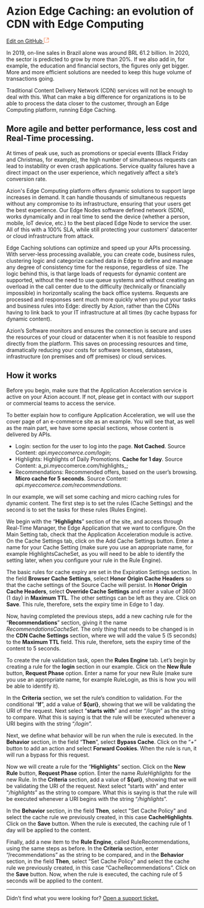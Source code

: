 # Azion Edge Caching: an evolution of CDN with **Edge Computing**

[Edit on GitHub <svg width="14" height="14" xmlns="http://www.w3.org/2000/svg"><g fill="none" stroke="#F3652B"><path d="M4.81.71H.672v11.43H12.1V8.001" stroke-width=".8"/><path d="M6.87.786h5.155V5.94M6.31 6.5L12.026.786"/></g></svg>](https://github.com/aziontech/docs_en/edit/master/use-cases/edge-caching/index.md)

In 2019, on-line sales in Brazil alone was around BRL 61.2 billion. In 2020, the sector is predicted to grow by more than 20%. If we also add in, for example, the education and financial sectors, the figures only get bigger. More and more efficient solutions are needed to keep this huge volume of transactions going.

Traditional Content Delivery Network (CDN) services will not be enough to deal with this. What can make a big difference for organizations is to be able to process the data closer to the customer, through an Edge Computing platform, running Edge Caching. 

## More agile and better performance, less cost and Real-Time processing.

At times of peak use, such as promotions or special events (Black Friday and Christmas, for example), the high number of simultaneous requests can lead to instability or even crash applications. Service quality failures have a direct impact on the user experience, which negatively affect a site’s conversion rate.

Azion's Edge Computing platform offers dynamic solutions to support large increases in demand. It can handle thousands of simultaneous requests without any compromise to its infrastructure, ensuring that your users get the best experience. 
Our Edge Nodes software defined network (SDN), works dynamically and in real time to send the device (whether a person, mobile, IoT device, etc.) to the best placed Edge Node to service the user. All of this with a 100% SLA, while still protecting your customers' datacenter or cloud infrastructure from attack.

Edge Caching solutions can optimize and speed up your APIs processing. With server-less processing available, you can create code, business rules, clustering logic and categorize cached data in Edge to define and manage any degree of consistency time for the response, regardless of size. 
The logic behind this, is that large loads of requests for dynamic content are supported, without the need to use queue systems and without creating an overload in the call center due to the difficulty (technically or financially impossible) in horizontally scaling the back office systems.
Requests are processed and responses sent much more quickly when you put your tasks and business rules into Edge: directly by Azion, rather than the CDNs having to link back to your IT infrastructure at all times (by cache bypass for dynamic content). 

Azion’s Software monitors and ensures the connection is secure and uses the resources of your cloud or datacenter when it is not feasible to respond directly from the platform. This saves on processing resources and time, dramatically reducing your costs for software licenses, databases, infrastructure (on premises and off premises) or cloud services.

## How it works 

Before you begin, make sure that the Application Acceleration service is active on your Azion account. If not, please get in contact with our support or commercial teams to access the service.

To better explain how to configure Application Acceleration, we will use the cover page of an e-commerce site as an example. You will see that, as well as the main part, we have some special sections, whose content is delivered by APIs.

* Login: section for the user to log into the page. **Not Cached**. Source Content: _api.myeccomerce.com/login_;
* Highlights: Highlights of Daily Promotions. **Cache for 1 day**. Source Content: a_pi.myeccomerce.com/highlights_;
* Recommendations: Recommended offers, based on the user’s browsing. **Micro cache for 5 seconds**. Source Content: _api.myeccomerce.com/recommendations_.

In our example, we will set some caching and micro caching rules for dynamic content. The first step is to set the rules (Cache Settings) and the second is to set the tasks for these rules (Rules Engine).

We begin with the “**Highlights**” section of the site, and access through Real-Time Manager, the Edge Application that we want to configure. On the Main Setting tab, check that the Application Acceleration module is active. On the Cache Settings tab, click on the Add Cache Settings button. Enter a name for your Cache Setting (make sure you use an appropriate name, for example HighlightsCacheSet, as you will need to be able to identify the setting later, when you configure your rule in the Rule Engine).

The basic rules for cache expiry are set in the Expiration Settings section. In the field **Browser Cache Settings**, select **Honor Origin Cache Headers** so that the cache settings of the Source Cache will persist. In **Honor Origin Cache Headers**, select **Override Cache Settings** and enter a value of 3600 (1 day) in **Maximum TTL**. The other settings can be left as they are. Click on **Save**. This rule, therefore, sets the expiry time in Edge to 1 day.

Now, having completed the previous steps, add a new caching rule for the “**Recommendations**” section, giving it the name _RecommendationsCacheSet_. The only thing that needs to be changed is in the **CDN Cache Settings** section, where we will add the value 5 (5 seconds) to the **Maximum TTL** field. This rule, therefore, sets the expiry time of the content to 5 seconds.

To create the rule validation task, open the **Rules Engine** tab. Let’s begin by creating a rule for the **login** section in our example. Click on the **New Rule** button, **Request Phase** option. Enter a name for your new Rule (make sure you use an appropriate name, for example RuleLogin, as this is how you will be able to identify it).

In the **Criteria** section, we set the rule’s condition to validation. For the conditional “**If**”, add a value of **${uri}**, showing that we will be validating the URI of the request. Next select “**starts with**” and enter “_/login_” as the string to compare. What this is saying is that the rule will be executed whenever a URI begins with the string “_/login_”. 

Next, we define what behavior will be run when the rule is executed. In the **Behavior** section, in the field “**Then**”, select **Bypass Cache**. Click on the “_+_” button to add an action and select **Forward Cookies**. When the rule is run, it will run a bypass for this request.

Now we will create a rule for the “**Highlights**” section. Click on the **New Rule** button, **Request Phase** option. Enter the name _RuleHighlights_ for the new Rule. In the **Criteria** section, add a value of **${uri}**, showing that we will be validating the URI of the request. Next select “starts with” and enter “_/highlights_” as the string to compare. What this is saying is that the rule will be executed whenever a URI begins with the string “_/highlights_”.

In the **Behavior** section, in the field **Then**, select "Set Cache Policy" and select the cache rule we previously created, in this case **CacheHighlights**. Click on the **Save** button. When the rule is executed, the caching rule of 1 day will be applied to the content.

Finally, add a new item to the **Rule Engine**, called RuleRecommendations, using the same steps as before. In the **Criteria** section, enter “/recommendations” as the string to be compared, and in the **Behavior** section, in the field **Then**, select "Set Cache Policy" and select the cache rule we previously created, in this case “CacheRecommendations”. Click on the **Save** button. Now, when the rule is executed, the caching rule of 5 seconds will be applied to the content.

---

Didn’t find what you were looking for? [Open a support ticket.](https://tickets.azion.com/)
